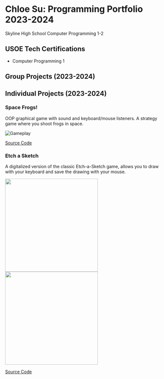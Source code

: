 # Chloe Su: Programming Portfolio 2023-2024
Skyline High School Computer Programming 1-2


## USOE Tech Certifications
* Computer Programming 1


## Group Projects (2023-2024)


## Individual Projects (2023-2024)


### Space Frogs!
OOP graphical game with sound and keyboard/mouse listeners. A  strategy game where you shoot frogs in space.

![Gameplay](https://github.com/akiaxin/programming/blob/main/images/SF1.png)

[Source Code](https://github.com/akiaxin/programming/blob/main/src/SpaceFrogs.zip)


### Etch a Sketch
A digitalized version of the classic Etch-a-Sketch game, allows you to draw with your keyboard and save the drawing with your mouse.

<img src="https://github.com/akiaxin/programming/blob/main/images/EAS1.png" width="300"> <img src="https://github.com/akiaxin/programming/blob/main/images/EAS2.png" width="300">

[Source Code](https://github.com/akiaxin/programming/blob/main/src/EtchASketch.zip)
